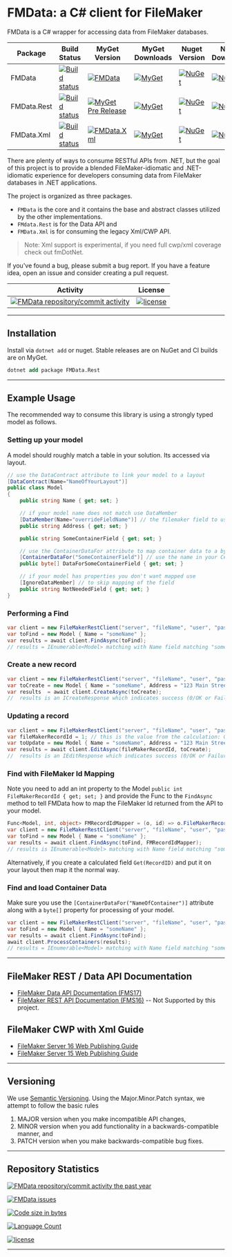 # FMData: a C# client for FileMaker

FMData is a C# wrapper for accessing data from FileMaker databases.

| Package | Build Status |  MyGet Version | MyGet Downloads | Nuget Version | Nuget Downloads |
|---|---|---|---| --- | --- |
| FMData | [![Build status](https://ci.appveyor.com/api/projects/status/nnqby0f5rpcsl3uv?svg=true)](https://ci.appveyor.com/project/fuzzzerd/fmdata) | [![FMData](https://img.shields.io/myget/filemaker/vpre/FMData.svg?style=flat-square)](https://www.myget.org/feed/filemaker/package/nuget/FMData) | [![MyGet](https://img.shields.io/myget/filemaker/dt/fmdata.svg?style=flat-square)](https://www.myget.org/feed/filemaker/package/nuget/FMData) | [![NuGet](https://img.shields.io/nuget/v/FMData.svg?style=flat-square)](https://www.nuget.org/packages/FMData/) | [![NuGet](https://img.shields.io/nuget/dt/FMData.svg?style=flat-square)](https://www.nuget.org/packages/FMData/)|
| FMData.Rest | [![Build status](https://ci.appveyor.com/api/projects/status/nnqby0f5rpcsl3uv?svg=true)](https://ci.appveyor.com/project/fuzzzerd/fmdata) | [![MyGet Pre Release](https://img.shields.io/myget/filemaker/vpre/FMData.Rest.svg?style=flat-square)](https://www.myget.org/feed/filemaker/package/nuget/FMData.Rest) | [![MyGet](https://img.shields.io/myget/filemaker/dt/fmdata.rest.svg?style=flat-square)](https://www.myget.org/feed/filemaker/package/nuget/FMData.Rest) | [![NuGet](https://img.shields.io/nuget/v/FMData.Rest.svg?style=flat-square)](https://www.nuget.org/packages/FMData.Rest/) | [![NuGet](https://img.shields.io/nuget/dt/FMData.Rest.svg?style=flat-square)](https://www.nuget.org/packages/FMData.Rest/)|
| FMData.Xml  | [![Build status](https://ci.appveyor.com/api/projects/status/nnqby0f5rpcsl3uv?svg=true)](https://ci.appveyor.com/project/fuzzzerd/fmdata) | [![FMData.Xml](https://img.shields.io/myget/filemaker/vpre/FMData.Xml.svg?style=flat-square)](https://www.myget.org/feed/filemaker/package/nuget/FMData.Xml/) | [![MyGet](https://img.shields.io/myget/filemaker/dt/fmdata.xml.svg?style=flat-square)](https://www.myget.org/feed/filemaker/package/nuget/FMData.Xml/) | [![NuGet](https://img.shields.io/nuget/v/FMData.Xml.svg?style=flat-square)](https://www.nuget.org/packages/FMData.Xml/) | [![NuGet](https://img.shields.io/nuget/dt/FMData.Xml.svg?style=flat-square)](https://www.nuget.org/packages/FMData.Xml/)|

There are plenty of ways to consume RESTful APIs from .NET, but the goal of this project is to provide a blended FileMaker-idiomatic and .NET-idiomatic experience for developers consuming data from FileMaker databases in .NET applications.

The project is organized as three packages.

- `FMData` is the core and it contains the base and abstract classes utilized by the other implementations.
- `FMdata.Rest` is for the Data API and 
- `FMData.Xml` is for consuming the legacy Xml/CWP API.

> Note: Xml support is experimental, if you need full cwp/xml coverage check out fmDotNet.

If you've found a bug, please submit a bug report. If you have a feature idea, open an issue and consider creating a pull request.

| Activity | License |
| ---- | ---- |
| [![FMData repository/commit activity](https://img.shields.io/github/commit-activity/w/fuzzzerd/fmdata.svg?style=flat-square)](https://github.com/fuzzzerd/fmdata/commits/master)|[![license](https://img.shields.io/github/license/fuzzzerd/fmdata.svg?style=flat-square)](https://github.com/fuzzzerd/fmdata/blob/master/LICENSE) |

-----

## Installation

Install via `dotnet add` or nuget. Stable releases are on NuGet and CI builds are on MyGet.

```ps
dotnet add package FMData.Rest
```

-----

## Example Usage

The recommended way to consume this library is using a strongly typed model as follows.

### Setting up your model

A model should roughly match a table in your solution. Its accessed via layout.

```csharp
// use the DataContract attribute to link your model to a layout
[DataContract(Name="NameOfYourLayout")]
public class Model
{
    public string Name { get; set; }

    // if your model name does not match use DataMember
    [DataMember(Name="overrideFieldName")] // the filemaker field to use
    public string Address { get; set; }

    public string SomeContainerField { get; set; }

    // use the ContainerDataFor attribute to map container data to a byte[]
    [ContainerDataFor("SomeContainerField")] // use the name in your C# model
    public byte[] DataForSomeContainerField { get; set; }

    // if your model has properties you don't want mapped use
    [IgnoreDataMember] // to skip mapping of the field
    public string NotNeededField { get; set; }
}
```

### Performing a Find

```csharp
var client = new FileMakerRestClient("server", "fileName", "user", "pass"); // without .fmp12
var toFind = new Model { Name = "someName" };
var results = await client.FindAsync(toFind);
// results = IEnumerable<Model> matching with Name field matching "someName" as a FileMaker Findrequest.
```

### Create a new record

```csharp
var client = new FileMakerRestClient("server", "fileName", "user", "pass"); // without .fmp12
var toCreate = new Model { Name = "someName", Address = "123 Main Street" };
var results  = await client.CreateAsync(toCreate);
//  results is an ICreateResponse which indicates success (0/OK or Failure with FMS code/message)
```

### Updating a record

```csharp
var client = new FileMakerRestClient("server", "fileName", "user", "pass"); // without .fmp12
var fileMakerRecordId = 1; // this is the value from the calculation: Get(RecordID)
var toUpdate = new Model { Name = "someName", Address = "123 Main Street" };
var results = await client.EditAsync(fileMakerRecordId, toCreate);
//  results is an IEditResponse which indicates success (0/OK or Failure with FMS code/message)
```

### Find with FileMaker Id Mapping

Note you need to add an int property to the Model `public int FileMakerRecordId { get; set; }` and provide the Func to the `FindAsync` method to tell FMData how to map the FileMaker Id returned from the API to your model.

```csharp
Func<Model, int, object> FMRecordIdMapper = (o, id) => o.FileMakerRecordId = id;
var client = new FileMakerRestClient("server", "fileName", "user", "pass"); // without .fmp12
var toFind = new Model { Name = "someName" };
var results = await client.FindAsync(toFind, FMRecordIdMapper);
// results is IEnumerable<Model> matching with Name field matching "someName" as a FileMaker Findrequest.
```

Alternatively, if you create a calculated field `Get(RecordID)` and put it on your layout then map it the normal way.

### Find and load Container Data

Make sure you use the `[ContainerDataFor("NameOfContainer")]` attribute along with a `byte[]` property for processing of your model.

```csharp
var client = new FileMakerRestClient("server", "fileName", "user", "pass"); // without .fmp12
var toFind = new Model { Name = "someName" };
var results = await client.FindAsync(toFind);
await client.ProcessContainers(results);
// results = IEnumerable<Model> matching with Name field matching "someName" as a FileMaker Findrequest.
```

-----

## FileMaker REST / Data API Documentation

- [FileMaker Data API Documentation (FMS17)](http://fmhelp.filemaker.com/docs/17/en/dataapi/)
- [FileMaker REST API Documentation (FMS16)](https://fmhelp.filemaker.com/docs/16/en/restapi/) -- Not Supported by this project.

## FileMaker CWP with Xml Guide

- [FileMaker Server 16 Web Publishing Guide](https://fmhelp.filemaker.com/docs/16/en/fms16_cwp_guide.pdf)
- [FileMaker Server 15 Web Publishing Guide](https://fmhelp.filemaker.com/docs/15/en/fms15_cwp_guide.pdf)

-----

## Versioning

We use [Semantic Versioning](http://semver.org/). Using the Major.Minor.Patch syntax, we attempt to follow the basic rules

 1. MAJOR version when you make incompatible API changes,
 2. MINOR version when you add functionality in a backwards-compatible manner, and
 3. PATCH version when you make backwards-compatible bug fixes.

-----

## Repository Statistics

[![FMData repository/commit activity the past year](https://img.shields.io/github/commit-activity/y/fuzzzerd/fmdata.svg?style=flat-square)](https://github.com/fuzzzerd/fmdata/commits/master)

[![FMData issues](https://img.shields.io/github/issues/fuzzzerd/fmdata.svg?style=flat-square)](https://github.com/fuzzzerd/fmdata/issues)

[![Code size in bytes](https://img.shields.io/github/languages/code-size/fuzzzerd/fmdata.svg?style=flat-square)](https://github.com/fuzzzerd/fmdata/commits/master)

[![Language Count](https://img.shields.io/github/languages/count/fuzzzerd/fmdata.svg?style=flat-square)](https://github.com/fuzzzerd/fmdata/commits/master)

[![license](https://img.shields.io/github/license/fuzzzerd/fmdata.svg?style=flat-square)](https://github.com/fuzzzerd/fmdata/blob/master/LICENSE)

-----
